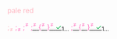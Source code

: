 <span style="color: #FFB6C1;">pale red</span>

<span style="color: #FFB6C1;">;<sub>≠</sub></span>
<span style="color: #FF76C1;">;<sub>≠</sub></span>
<span style="color: #FF76C1;">;<sup>≠</sup></span>
<u><span style="color: #FF76C1;">;<sup>≠</sup></span> <span style="color: #FF76C1;">{<sup>≠</sup></span> <span style="color: #FF76C1;">}<sup>≠</sup></span> <span style="color:#00B040;">✓</span></u><sub>1...</sub> 
<u><span style="color: #FF76C1;">;<sup>≠</sup></span> <span style="color: #FF76C1;">{<sup>≠</sup></span> <span style="color: #FF76C1;">}<sup>≠</sup></span> <span style="color:#00B040;">✓</span></u><sub>1...</sub> 